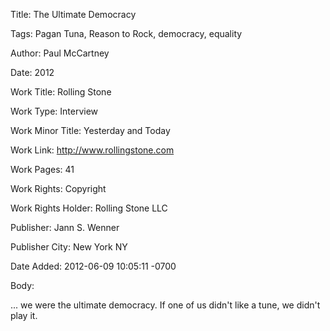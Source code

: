 Title:  The Ultimate Democracy

Tags:   Pagan Tuna, Reason to Rock, democracy, equality

Author: Paul McCartney

Date:   2012

Work Title: Rolling Stone

Work Type: Interview

Work Minor Title: Yesterday and Today

Work Link: http://www.rollingstone.com

Work Pages: 41

Work Rights: Copyright

Work Rights Holder: Rolling Stone LLC

Publisher: Jann S. Wenner

Publisher City: New York NY

Date Added: 2012-06-09 10:05:11 -0700

Body: 

... we were the ultimate democracy. If one of us didn't like a tune, we didn't play it. 

